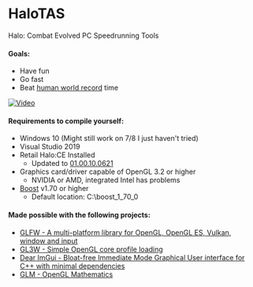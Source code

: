 # HaloTAS
Halo: Combat Evolved PC Speedrunning Tools

#### Goals:
- Have fun
- Go fast
- Beat [human world record](https://haloruns.com/records?lb=0100) time

[![Video](https://img.youtube.com/vi/TddSvdb6Ri0/0.jpg)](https://www.youtube.com/watch?v=TddSvdb6Ri0)

#### Requirements to compile yourself:
- Windows 10 (Might still work on 7/8 I just haven't tried)
- Visual Studio 2019
- Retail Halo:CE Installed
    - Updated to [01.00.10.0621](http://halo.bungie.net/images/games/halopc/patch/110/halopc-patch-1.0.10.exe)
- Graphics card/driver capable of OpenGL 3.2 or higher
    - NVIDIA or AMD, integrated Intel has problems
- [Boost](https://www.boost.org/users/download/) v1.70 or higher
    - Default location: C:\boost_1_70_0

#### Made possible with the following projects:

- [GLFW - A multi-platform library for OpenGL, OpenGL ES, Vulkan, window and input ][glfw]
- [GL3W - Simple OpenGL core profile loading][gl3w]
- [Dear ImGui - Bloat-free Immediate Mode Graphical User interface for C++ with minimal dependencies][imgui]
- [GLM - OpenGL Mathematics][glm]

 [glfw]: <https://github.com/glfw/glfw>
 [gl3w]: <https://github.com/skaslev/gl3w>
 [imgui]: <https://github.com/ocornut/imgui>
 [glm]: <https://github.com/g-truc/glm>
